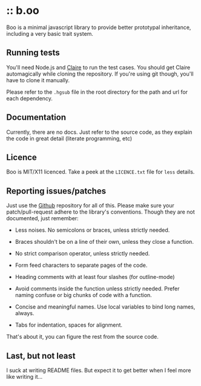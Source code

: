 :: b.oo
=======

Boo is a minimal javascript library to provide better prototypal inheritance,
including a very basic trait system.


Running tests
-------------

You'll need Node.js and [Claire][] to run the test cases. You should get
Claire automagically while cloning the repository. If you're using git
though, you'll have to clone it manually.

Please refer to the `.hgsub` file in the root directory for the path and
url for each dependency.


Documentation
-------------

Currently, there are no docs. Just refer to the source code, as they
explain the code in great detail (literate programming, etc)


Licence
-------

Boo is MIT/X11 licenced. Take a peek at the `LICENCE.txt` file for `less`
details.


Reporting issues/patches
------------------------

Just use the [Github][] repository for all of this. Please make sure
your patch/pull-request adhere to the library's conventions. Though they
are not documented, just remember:

-  Less noises. No semicolons or braces, unless strictly needed.

-  Braces shouldn't be on a line of their own, unless they close a
   function.
   
-  No strict comparison operator, unless strictly needed.

-  Form feed characters to separate pages of the code.

-  Heading comments with at least four slashes (for outline-mode)

-  Avoid comments inside the function unless strictly needed. Prefer
   naming confuse or big chunks of code with a function.
   
-  Concise and meaningful names. Use local variables to bind long names,
   always.
   
-  Tabs for indentation, spaces for alignment.
   
That's about it, you can figure the rest from the source code.


Last, but not least
-------------------

I suck at writing README files. But expect it to get better when I feel
more like writing it...


[Github]: https://github.com/killdream/Boo
[Claire]: https://github.com/killdream/Claire
